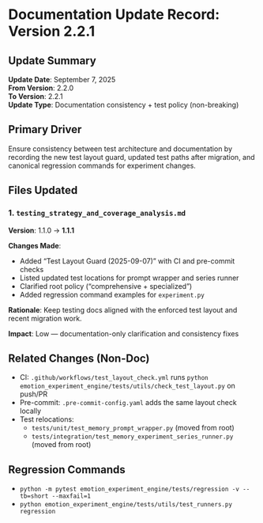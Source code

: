 # Documentation Update Record: Version 2.2.1
<!-- Update Record: From v2.2.0 to v2.2.1 - Test Layout Guard & Path Updates - 2025-09-07 -->

## Update Summary

**Update Date**: September 7, 2025  
**From Version**: 2.2.0  
**To Version**: 2.2.1  
**Update Type**: Documentation consistency + test policy (non-breaking)

## Primary Driver

Ensure consistency between test architecture and documentation by recording the new test layout guard, updated test paths after migration, and canonical regression commands for experiment changes.

## Files Updated

### 1. `testing_strategy_and_coverage_analysis.md`
**Version**: 1.1.0 → **1.1.1**

**Changes Made**:
- Added “Test Layout Guard (2025-09-07)” with CI and pre-commit checks
- Listed updated test locations for prompt wrapper and series runner
- Clarified root policy (“comprehensive + specialized”)
- Added regression command examples for `experiment.py`

**Rationale**: Keep testing docs aligned with the enforced test layout and recent migration work.

**Impact**: Low — documentation-only clarification and consistency fixes

## Related Changes (Non-Doc)
- CI: `.github/workflows/test_layout_check.yml` runs `python emotion_experiment_engine/tests/utils/check_test_layout.py` on push/PR
- Pre-commit: `.pre-commit-config.yaml` adds the same layout check locally
- Test relocations:
  - `tests/unit/test_memory_prompt_wrapper.py` (moved from root)
  - `tests/integration/test_memory_experiment_series_runner.py` (moved from root)

## Regression Commands
- `python -m pytest emotion_experiment_engine/tests/regression -v --tb=short --maxfail=1`
- `python emotion_experiment_engine/tests/utils/test_runners.py regression`

